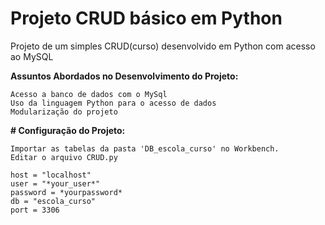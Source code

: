 # Projeto CRUD básico em Python

Projeto de um simples CRUD(curso) desenvolvido em Python com acesso ao MySQL

**Assuntos Abordados no Desenvolvimento do Projeto:**

```
Acesso a banco de dados com o MySql
Uso da linguagem Python para o acesso de dados
Modularização do projeto

```

**# Configuração do Projeto:**

```
Importar as tabelas da pasta 'DB_escola_curso' no Workbench.
Editar o arquivo CRUD.py

host = "localhost"
user = "*your_user*"
password = *yourpassword*
db = "escola_curso"
port = 3306

```

